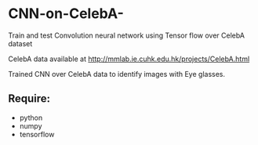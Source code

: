 # CNN-on-CelebA-
Train and test Convolution neural network using Tensor flow over CelebA dataset

CelebA data available at http://mmlab.ie.cuhk.edu.hk/projects/CelebA.html

Trained CNN over CelebA data to identify images with Eye glasses.

## Require:
  - python
  - numpy
  - tensorflow
